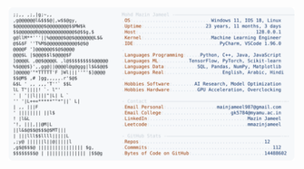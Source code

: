<picture>
  <source srcset="https://raw.githubusercontent.com/mmazinjameel/mmazinjameel/main/dark_mode.svg?v=1759884446" media="(prefers-color-scheme: dark)">
  <img src="https://raw.githubusercontent.com/mmazinjameel/mmazinjameel/main/light_mode.svg?v=1759884446">
</picture>
